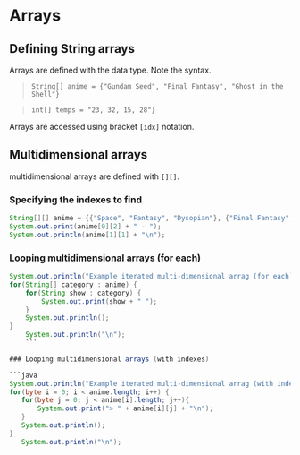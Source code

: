 # Arrays

## Defining String arrays

Arrays are defined with the data type. Note the syntax.

 > `String[] anime = {"Gundam Seed", "Final Fantasy", "Ghost in the Shell"}`

> `int[] temps = "23, 32, 15, 28"}`

Arrays are accessed using bracket `[idx]` notation.

## Multidimensional arrays

multidimensional arrays are defined with `[][]`.

### Specifying the indexes to find

 ```java
String[][] anime = {{"Space", "Fantasy", "Dysopian"}, {"Final Fantasy", "Ghost in the Shell", "Gundam Seed"}};
System.out.print(anime[0][2] + " - ");
System.out.println(anime[1][1] + "\n");
```

### Looping multidimensional arrays (for each)

```java
System.out.println("Example iterated multi-dimensional arrag (for each)");
for(String[] category : anime) {
    for(String show : category) {
        System.out.print(show + " ");
    }
    System.out.println();
}
    System.out.println("\n");
    ```

### Looping multidimensional arrays (with indexes)

```java
System.out.println("Example iterated multi-dimensional arrag (with indexes)");
for(byte i = 0; i < anime.length; i++) {
   for(byte j = 0; j < anime[i].length; j++){
       System.out.print("> " + anime[i][j] + "\n");
   }
   System.out.println();
}
   System.out.println("\n");

```